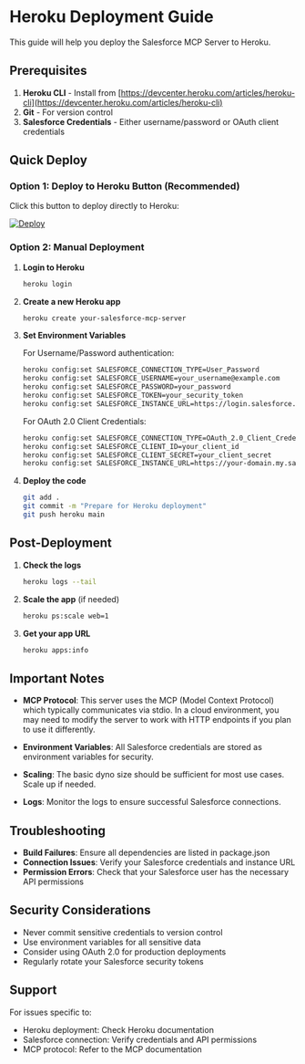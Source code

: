 # Heroku Deployment Guide

This guide will help you deploy the Salesforce MCP Server to Heroku.

## Prerequisites

1. **Heroku CLI** - Install from [https://devcenter.heroku.com/articles/heroku-cli](https://devcenter.heroku.com/articles/heroku-cli)
2. **Git** - For version control
3. **Salesforce Credentials** - Either username/password or OAuth client credentials

## Quick Deploy

### Option 1: Deploy to Heroku Button (Recommended)

Click this button to deploy directly to Heroku:

[![Deploy](https://www.herokucdn.com/deploy/button.svg)](https://heroku.com/deploy?template=https://github.com/your-username/mcp-server-salesforce)

### Option 2: Manual Deployment

1. **Login to Heroku**
   ```bash
   heroku login
   ```

2. **Create a new Heroku app**
   ```bash
   heroku create your-salesforce-mcp-server
   ```

3. **Set Environment Variables**
   
   For Username/Password authentication:
   ```bash
   heroku config:set SALESFORCE_CONNECTION_TYPE=User_Password
   heroku config:set SALESFORCE_USERNAME=your_username@example.com
   heroku config:set SALESFORCE_PASSWORD=your_password
   heroku config:set SALESFORCE_TOKEN=your_security_token
   heroku config:set SALESFORCE_INSTANCE_URL=https://login.salesforce.com
   ```

   For OAuth 2.0 Client Credentials:
   ```bash
   heroku config:set SALESFORCE_CONNECTION_TYPE=OAuth_2.0_Client_Credentials
   heroku config:set SALESFORCE_CLIENT_ID=your_client_id
   heroku config:set SALESFORCE_CLIENT_SECRET=your_client_secret
   heroku config:set SALESFORCE_INSTANCE_URL=https://your-domain.my.salesforce.com
   ```

4. **Deploy the code**
   ```bash
   git add .
   git commit -m "Prepare for Heroku deployment"
   git push heroku main
   ```

## Post-Deployment

1. **Check the logs**
   ```bash
   heroku logs --tail
   ```

2. **Scale the app** (if needed)
   ```bash
   heroku ps:scale web=1
   ```

3. **Get your app URL**
   ```bash
   heroku apps:info
   ```

## Important Notes

- **MCP Protocol**: This server uses the MCP (Model Context Protocol) which typically communicates via stdio. In a cloud environment, you may need to modify the server to work with HTTP endpoints if you plan to use it differently.

- **Environment Variables**: All Salesforce credentials are stored as environment variables for security.

- **Scaling**: The basic dyno size should be sufficient for most use cases. Scale up if needed.

- **Logs**: Monitor the logs to ensure successful Salesforce connections.

## Troubleshooting

- **Build Failures**: Ensure all dependencies are listed in package.json
- **Connection Issues**: Verify your Salesforce credentials and instance URL
- **Permission Errors**: Check that your Salesforce user has the necessary API permissions

## Security Considerations

- Never commit sensitive credentials to version control
- Use environment variables for all sensitive data
- Consider using OAuth 2.0 for production deployments
- Regularly rotate your Salesforce security tokens

## Support

For issues specific to:
- Heroku deployment: Check Heroku documentation
- Salesforce connection: Verify credentials and API permissions
- MCP protocol: Refer to the MCP documentation 